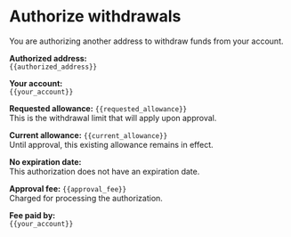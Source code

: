 # Authorize withdrawals

You are authorizing another address to withdraw funds from your account.

**Authorized address:**  
`{{authorized_address}}`

**Your account:**  
`{{your_account}}`

**Requested allowance:** `{{requested_allowance}}`  
This is the withdrawal limit that will apply upon approval.

**Current allowance:** `{{current_allowance}}`  
Until approval, this existing allowance remains in effect.

**No expiration date:**  
This authorization does not have an expiration date.

**Approval fee:** `{{approval_fee}}`  
Charged for processing the authorization.

**Fee paid by:**  
`{{your_account}}`